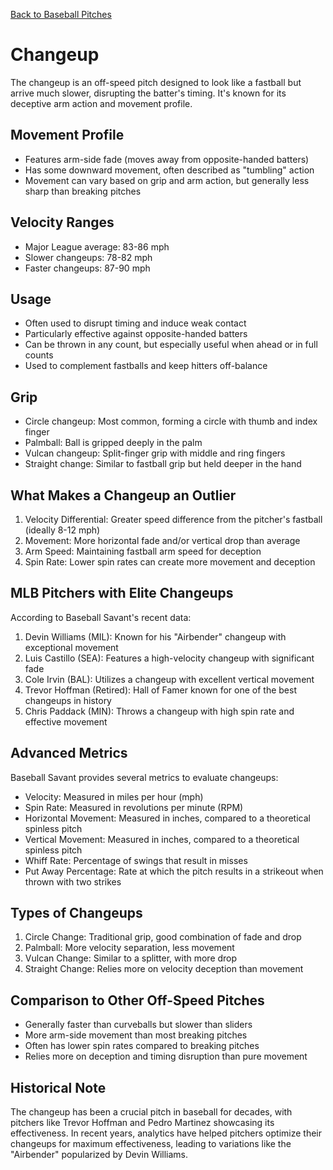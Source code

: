 [Back to Baseball Pitches](baseball-pitches.md)

# Changeup

The changeup is an off-speed pitch designed to look like a fastball but arrive much slower, disrupting the batter's timing. It's known for its deceptive arm action and movement profile.

## Movement Profile

- Features arm-side fade (moves away from opposite-handed batters)
- Has some downward movement, often described as "tumbling" action
- Movement can vary based on grip and arm action, but generally less sharp than breaking pitches

## Velocity Ranges

- Major League average: 83-86 mph
- Slower changeups: 78-82 mph
- Faster changeups: 87-90 mph

## Usage

- Often used to disrupt timing and induce weak contact
- Particularly effective against opposite-handed batters
- Can be thrown in any count, but especially useful when ahead or in full counts
- Used to complement fastballs and keep hitters off-balance

## Grip

- Circle changeup: Most common, forming a circle with thumb and index finger
- Palmball: Ball is gripped deeply in the palm
- Vulcan changeup: Split-finger grip with middle and ring fingers
- Straight change: Similar to fastball grip but held deeper in the hand

## What Makes a Changeup an Outlier

1. Velocity Differential: Greater speed difference from the pitcher's fastball (ideally 8-12 mph)
2. Movement: More horizontal fade and/or vertical drop than average
3. Arm Speed: Maintaining fastball arm speed for deception
4. Spin Rate: Lower spin rates can create more movement and deception

## MLB Pitchers with Elite Changeups

According to Baseball Savant's recent data:

1. Devin Williams (MIL): Known for his "Airbender" changeup with exceptional movement
2. Luis Castillo (SEA): Features a high-velocity changeup with significant fade
3. Cole Irvin (BAL): Utilizes a changeup with excellent vertical movement
4. Trevor Hoffman (Retired): Hall of Famer known for one of the best changeups in history
5. Chris Paddack (MIN): Throws a changeup with high spin rate and effective movement

## Advanced Metrics

Baseball Savant provides several metrics to evaluate changeups:

- Velocity: Measured in miles per hour (mph)
- Spin Rate: Measured in revolutions per minute (RPM)
- Horizontal Movement: Measured in inches, compared to a theoretical spinless pitch
- Vertical Movement: Measured in inches, compared to a theoretical spinless pitch
- Whiff Rate: Percentage of swings that result in misses
- Put Away Percentage: Rate at which the pitch results in a strikeout when thrown with two strikes

## Types of Changeups

1. Circle Change: Traditional grip, good combination of fade and drop
2. Palmball: More velocity separation, less movement
3. Vulcan Change: Similar to a splitter, with more drop
4. Straight Change: Relies more on velocity deception than movement

## Comparison to Other Off-Speed Pitches

- Generally faster than curveballs but slower than sliders
- More arm-side movement than most breaking pitches
- Often has lower spin rates compared to breaking pitches
- Relies more on deception and timing disruption than pure movement

## Historical Note

The changeup has been a crucial pitch in baseball for decades, with pitchers like Trevor Hoffman and Pedro Martinez showcasing its effectiveness. In recent years, analytics have helped pitchers optimize their changeups for maximum effectiveness, leading to variations like the "Airbender" popularized by Devin Williams.
